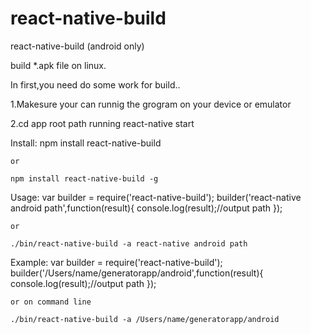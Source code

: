 # react-native-build
react-native-build (android only)

build *.apk file on linux.

In first,you need do some work for build..

1.Makesure your can runnig the grogram on your device or emulator

2.cd app root path
running react-native start


Install:
    npm install react-native-build
    
    or
    
    npm install react-native-build -g
    
    
Usage:
    var builder = require('react-native-build');
    builder('react-native android path',function(result){
        console.log(result);//output path
    });
    
    or
    
    ./bin/react-native-build -a react-native android path
    
    
Example:
    var builder = require('react-native-build');
    builder('/Users/name/generatorapp/android',function(result){
        console.log(result);//output path
    });
    
    or on command line
    
    ./bin/react-native-build -a /Users/name/generatorapp/android
